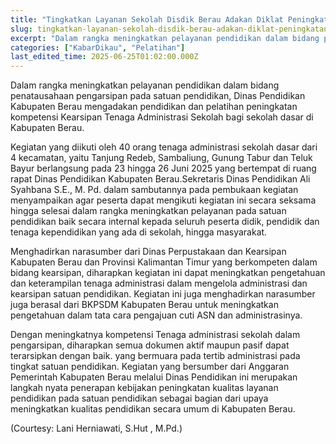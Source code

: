 ```yaml
---
title: "Tingkatkan Layanan Sekolah Disdik Berau Adakan Diklat Peningkatan kompetensi Kearsipan Tenaga Administrasi Sekolah"
slug: tingkatkan-layanan-sekolah-disdik-berau-adakan-diklat-peningkatan-kompetensi-kearsipan-tenaga-administrasi-sekolah
excerpt: "Dalam rangka meningkatkan pelayanan pendidikan dalam bidang penatausahaan pengarsipan pada satuan pendidikan"
categories: ["KabarDikau", "Pelatihan"]
last_edited_time: 2025-06-25T01:02:00.000Z
---
```

Dalam rangka meningkatkan pelayanan pendidikan dalam bidang penatausahaan pengarsipan pada satuan pendidikan, Dinas Pendidikan Kabupaten Berau mengadakan pendidikan dan pelatihan peningkatan kompetensi Kearsipan Tenaga Administrasi Sekolah bagi sekolah dasar di Kabupaten Berau.

Kegiatan yang diikuti oleh   40 orang tenaga administrasi sekolah dasar dari 4 kecamatan, yaitu  Tanjung Redeb, Sambaliung, Gunung Tabur dan Teluk Bayur berlangsung pada  23 hingga 26 Juni 2025 yang bertempat di ruang rapat Dinas Pendidikan Kabupaten Berau.Sekretaris Dinas Pendidikan Ali Syahbana S.E., M. Pd. dalam sambutannya pada pembukaan kegiatan menyampaikan agar peserta dapat mengikuti kegiatan ini secara seksama hingga selesai dalam rangka meningkatkan pelayanan pada satuan pendidikan baik secara internal kepada seluruh peserta didik, pendidik dan tenaga kependidikan yang ada di sekolah, hingga masyarakat.

Menghadirkan narasumber dari Dinas Perpustakaan dan Kearsipan Kabupaten Berau dan Provinsi Kalimantan Timur yang berkompeten dalam bidang kearsipan, diharapkan kegiatan ini dapat meningkatkan pengetahuan dan keterampilan tenaga administrasi dalam mengelola administrasi dan kearsipan satuan pendidikan. Kegiatan ini juga menghadirkan narasumber juga berasal dari BKPSDM Kabupaten Berau untuk  meningkatkan pengetahuan dalam tata cara pengajuan cuti ASN dan administrasinya.

Dengan meningkatnya kompetensi Tenaga administrasi sekolah dalam pengarsipan, diharapkan semua dokumen aktif maupun pasif dapat terarsipkan dengan baik. yang bermuara pada tertib administrasi pada tingkat satuan pendidikan. Kegiatan yang bersumber dari Anggaran Pemerintah Kabupaten Berau melalui Dinas Pendidikan ini merupakan langkah nyata penerapan kebijakan peningkatan kualitas layanan pendidikan pada satuan pendidikan sebagai bagian dari upaya meningkatkan kualitas pendidikan secara umum di Kabupaten Berau.

(Courtesy: Lani Herniawati, S.Hut , M.Pd.)